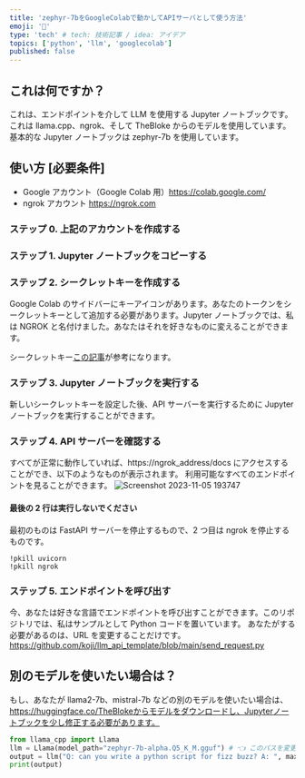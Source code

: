 ```yaml
---
title: 'zephyr-7bをGoogleColabで動かしてAPIサーバとして使う方法'
emoji: '🤖'
type: 'tech' # tech: 技術記事 / idea: アイデア
topics: ['python', 'llm', 'googlecolab']
published: false
---
```


## これは何ですか？

これは、エンドポイントを介して LLM を使用する Jupyter ノートブックです。  
これは llama.cpp、ngrok、そして TheBloke からのモデルを使用しています。基本的な Jupyter ノートブックは zephyr-7b を使用しています。

## 使い方 [必要条件]

- Google アカウント（Google Colab 用）https://colab.google.com/
- ngrok アカウント https://ngrok.com

### ステップ 0. 上記のアカウントを作成する

### ステップ 1. Jupyter ノートブックをコピーする

### ステップ 2. シークレットキーを作成する

Google Colab のサイドバーにキーアイコンがあります。あなたのトークンをシークレットキーとして追加する必要があります。Jupyter ノートブックでは、私は NGROK と名付けました。あなたはそれを好きなものに変えることができます。

シークレットキー[この記事](https://note.com/npaka/n/n79bb63e17685)が参考になります。

### ステップ 3. Jupyter ノートブックを実行する

新しいシークレットキーを設定した後、API サーバーを実行するために Jupyter ノートブックを実行することができます。

### ステップ 4. API サーバーを確認する

すべてが正常に動作していれば、https://ngrok_address/docs にアクセスすることができ、以下のようなものが表示されます。 利用可能なすべてのエンドポイントを見ることができます。
![Screenshot 2023-11-05 193747](https://github.com/koji/llm_api_template/assets/474225/561830f6-f3a7-4c71-bc39-c857c8eb7ad9)

#### 最後の 2 行は実行しないでください

最初のものは FastAPI サーバーを停止するもので、2 つ目は ngrok を停止するものです。

```shell
!pkill uvicorn
!pkill ngrok
```

### ステップ 5. エンドポイントを呼び出す

今、あなたは好きな言語でエンドポイントを呼び出すことができます。このリポジトリでは、私はサンプルとして Python コードを置いています。 あなたがする必要があるのは、URL を変更することだけです。
https://github.com/koji/llm_api_template/blob/main/send_request.py

## 別のモデルを使いたい場合は？

もし、あなたが llama2-7b、mistral-7b などの別のモデルを使いたい場合は、https://huggingface.co/TheBlokeからモデルをダウンロードし、Jupyterノートブックを少し修正する必要があります。

```py
from llama_cpp import Llama
llm = Llama(model_path="zephyr-7b-alpha.Q5_K_M.gguf") # 👈 このパスを変更.
output = llm("Q: can you write a python script for fizz buzz? A: ", max_tokens=2048, stop=["Q:", "\n"], echo=True)
print(output)
```
